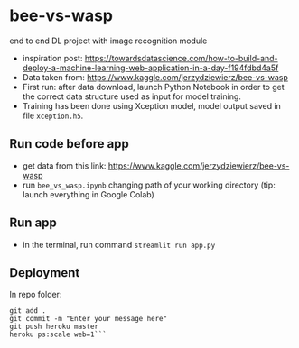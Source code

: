 # bee-vs-wasp
end to end DL project with image recognition module

- inspiration post: https://towardsdatascience.com/how-to-build-and-deploy-a-machine-learning-web-application-in-a-day-f194fdbd4a5f
- Data taken from: https://www.kaggle.com/jerzydziewierz/bee-vs-wasp
- First run: after data download, launch Python Notebook in order to get the correct data structure used as input for model training.
- Training has been done using Xception model, model output saved in file `xception.h5`.

## Run code before app
- get data from this link: https://www.kaggle.com/jerzydziewierz/bee-vs-wasp
- run `bee_vs_wasp.ipynb` changing path of your working directory (tip: launch everything in Google Colab)

## Run app
- in the terminal, run command `streamlit run app.py` 

## Deployment

In repo folder:

```heroku login
git add .
git commit -m "Enter your message here"
git push heroku master
heroku ps:scale web=1```
